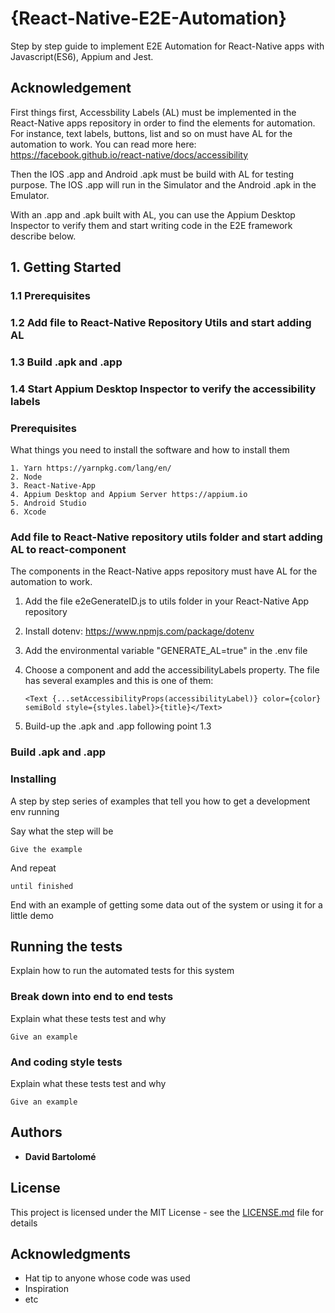 # {React-Native-E2E-Automation}

Step by step guide to implement E2E Automation for React-Native apps with Javascript(ES6), Appium and Jest.

## Acknowledgement

First things first, Accessbility Labels (AL) must be implemented in the React-Native apps repository in order to find the elements for automation. For instance, text labels, buttons, list and so on must have AL for the automation to work. You can read more here: https://facebook.github.io/react-native/docs/accessibility 

Then the IOS .app and Android .apk must be build with AL for testing purpose. The IOS .app will run in the Simulator and the Android .apk in the Emulator. 

With an .app and .apk built with AL, you can use the Appium Desktop Inspector to verify them and start writing code in the E2E framework describe below.

## 1. Getting Started

### 1.1 Prerequisites

### 1.2 Add file to React-Native Repository Utils and start adding AL

### 1.3 Build .apk and .app

### 1.4 Start Appium Desktop Inspector to verify the accessibility labels 

### Prerequisites

What things you need to install the software and how to install them

```
1. Yarn https://yarnpkg.com/lang/en/
2. Node
3. React-Native-App 
4. Appium Desktop and Appium Server https://appium.io
5. Android Studio
6. Xcode

```
### Add file to React-Native repository utils folder and start adding AL to react-component
The components in the React-Native apps repository must have AL for the automation to work. 

1. Add the file e2eGenerateID.js to utils folder in your React-Native App repository
2. Install dotenv: https://www.npmjs.com/package/dotenv
3. Add the environmental variable "GENERATE_AL=true" in the .env file 
4. Choose a component and add the accessibilityLabels property. The file has several examples and this is one of them:

   ``` 
   <Text {...setAccessibilityProps(accessibilityLabel)} color={color} semiBold style={styles.label}>{title}</Text>
   ```
5. Build-up the .apk and .app following point 1.3

### Build .apk and .app


### Installing

A step by step series of examples that tell you how to get a development env running

Say what the step will be

```
Give the example
```

And repeat

```
until finished
```

End with an example of getting some data out of the system or using it for a little demo

## Running the tests

Explain how to run the automated tests for this system

### Break down into end to end tests

Explain what these tests test and why

```
Give an example
```

### And coding style tests

Explain what these tests test and why

```
Give an example
``` 

## Authors

* **David Bartolomé** 


## License

This project is licensed under the MIT License - see the [LICENSE.md](LICENSE.md) file for details

## Acknowledgments

* Hat tip to anyone whose code was used
* Inspiration
* etc

